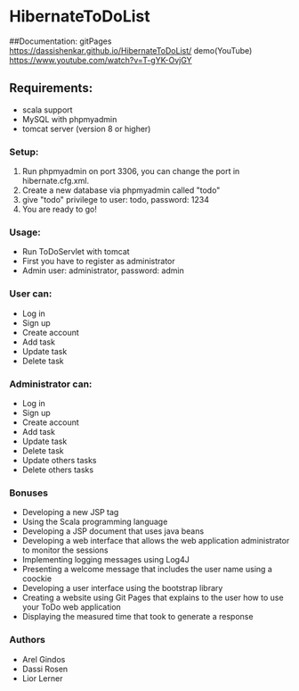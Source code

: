 # HibernateToDoList

##Documentation:
gitPages https://dassishenkar.github.io/HibernateToDoList/
demo(YouTube) https://www.youtube.com/watch?v=T-gYK-OvjGY

## Requirements:
* scala support
* MySQL with phpmyadmin
* tomcat server (version 8 or higher)
  
 ### Setup:
 1. Run phpmyadmin on port 3306, you can change the port in hibernate.cfg.xml.
 2. Create a new database via phpmyadmin called "todo" 
 3. give "todo" privilege to user: todo, password: 1234
 4. You are ready to go!
 
 ### Usage:
 * Run ToDoServlet with tomcat 
 * First you have to register as administrator
 * Admin user: administrator, password: admin
 
 ### User can:
 * Log in
 * Sign up
 * Create account
 * Add task
 * Update task
 * Delete task
 
 ### Administrator can:
 * Log in
 * Sign up
 * Create account
 * Add task
 * Update task
 * Delete task
 * Update others tasks
 * Delete others tasks
 
 ### Bonuses
 * Developing a new JSP tag 
 * Using the Scala programming language
 * Developing a JSP document that uses java beans
 * Developing a web interface that allows the web application administrator to monitor the sessions
 * Implementing logging messages using Log4J
 * Presenting a welcome message that includes the user name using a coockie
 * Developing a user interface using the bootstrap library
 * Creating a website using Git Pages that explains to the user how to use your ToDo web application
 * Displaying the measured time that took to generate a response
 
 ### Authors
 * Arel Gindos
 * Dassi Rosen
 * Lior Lerner
 
